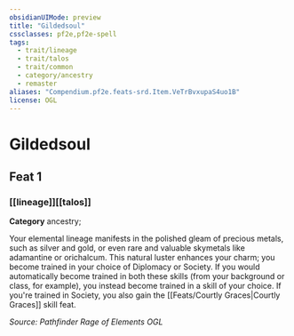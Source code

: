 ```yaml
---
obsidianUIMode: preview
title: "Gildedsoul"
cssclasses: pf2e,pf2e-spell
tags:
  - trait/lineage
  - trait/talos
  - trait/common
  - category/ancestry
  - remaster
aliases: "Compendium.pf2e.feats-srd.Item.VeTrBvxupaS4uo1B"
license: OGL
---
```

# Gildedsoul
## Feat 1
### [[lineage]][[talos]]

**Category** ancestry; 




Your elemental lineage manifests in the polished gleam of precious metals, such as silver and gold, or even rare and valuable skymetals like adamantine or orichalcum. This natural luster enhances your charm; you become trained in your choice of Diplomacy or Society. If you would automatically become trained in both these skills (from your background or class, for example), you instead become trained in a skill of your choice. If you're trained in Society, you also gain the [[Feats/Courtly Graces|Courtly Graces]] skill feat.

*Source: Pathfinder Rage of Elements*
*OGL*